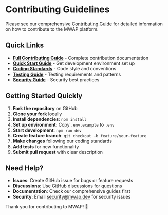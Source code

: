 # Contributing Guidelines

Please see our comprehensive [Contributing Guide](./README.md) for detailed information on how to contribute to the MWAP platform.

## Quick Links

- **[Full Contributing Guide](./README.md)** - Complete contribution documentation
- **[Quick Start Guide](../06-Guides/quick-start.md)** - Get development environment set up
- **[Coding Standards](../07-Standards/coding-standards.md)** - Code style and conventions
- **[Testing Guide](../06-Guides/how-to-test.md)** - Testing requirements and patterns
- **[Security Guide](../06-Guides/security-guide.md)** - Security best practices

## Getting Started Quickly

1. **Fork the repository** on GitHub
2. **Clone your fork** locally
3. **Install dependencies**: `npm install`
4. **Set up environment**: Copy `.env.example` to `.env`
5. **Start development**: `npm run dev`
6. **Create feature branch**: `git checkout -b feature/your-feature`
7. **Make changes** following our coding standards
8. **Add tests** for new functionality
9. **Submit pull request** with clear description

## Need Help?

- **Issues**: Create GitHub issue for bugs or feature requests
- **Discussions**: Use GitHub discussions for questions
- **Documentation**: Check our comprehensive guides first
- **Security**: Email security@mwap.dev for security issues

Thank you for contributing to MWAP! 🚀 